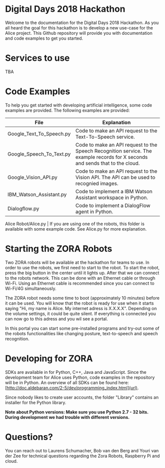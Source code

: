 # Digital Days 2018 Hackathon

Welcome to the documentation for the Digital Days 2018 Hackathon. As you all heard the goal for this hackathon is to develop a new use-case for the Alice project. This Github repository will provide you with documentation and code examples to get you started.


# Services to use

TBA

# Code Examples

To help you get started with developing artificial intelligence, some code examples are provided. The following examples are provided:

File  | Explanation
------------- | -------------
Google_Text_To_Speech.py  | Code to make an API request to the Text-To-Speech service.
Google_Speech_To_Text.py  | Code to make an API request to the Speech Recognition service. The example records for X seconds and sends that to the cloud.
Google_Vision_API.py | Code to make an API request to the Vision API. The API can be used to recognied images.
IBM_Watson_Assistant.py | Code to implement a IBM Watson Assistant workspace in Python.
Dialogflow.py | Code to implement a DialogFlow agent in Python.

Alice Robot/Alice.py | If you are using one of the robots, this folder is available with some example code. See Alice.py for more explanation.

# Starting the ZORA Robots

Two ZORA robots will be available at the hackathon for teams to use. In order to use the robots, we first need to start to the robot. To start the robot, press the big button in the center until it lights up. After that we can connect to the robots network. This can be done with an Ethernet cable or through Wi-Fi. Using an Ethernet cable is recommended since you can connect to Wi-Fi/4G simultaneously. 

The ZORA robot needs some time to boot (approximately 10 minutes) before it can be used. You will know that the robot is ready for use when it starts saying "Hi, my name is Alice. My internet adress is X.X.X.X". Depending on the volume settings, it could be quite silent. If everything is connected you can now go to this adress and you wil see a portal.

In this portal you can start some pre-installed programs and try-out some of the robots functionalities like changing posture, text-to-speech and speech recognition.

# Developing for ZORA

SDKs are available in for Python, C++, Java and JavaScript. Since the development team for Alice uses Python, code examples in the repository will be in Python. An overview of all SDKs can be found here: [http://doc.aldebaran.com/2-5/dev/programming_index.html](url). 

Since nobody likes to create user accounts, the folder "Library" contains an installer for the Python library.

**Note about Python versions: Make sure you use Python 2.7 - 32 bits. During development we had trouble with different versions.**

# Questions?

You can reach out to Laurens Schumacher, Bob van den Berg and Youri van der Zee for technical questions regarding the Zora Robots, Raspberry Pi and cloud.
